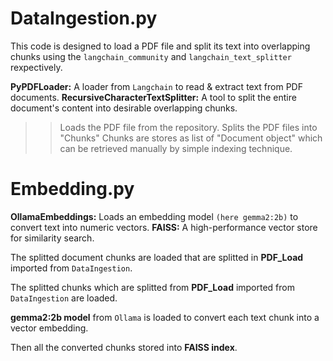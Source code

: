# DataIngestion.py

This code is designed to load a PDF file and split its text into overlapping chunks using the `langchain_community` and `langchain_text_splitter` rexpectively. 

__PyPDFLoader:__ A loader from `Langchain` to read & extract text from PDF documents.
__RecursiveCharacterTextSplitter:__ A tool to split the entire document's content into desirable overlapping chunks.

>> Loads the PDF file from the repository.
>> Splits the PDF files into "Chunks" 
>> Chunks are stores as list of "Document object" which can be retrieved manually by simple indexing technique.


# Embedding.py

__OllamaEmbeddings:__ Loads an embedding model `(here gemma2:2b)` to convert text into numeric vectors.
__FAISS:__ A high-performance vector store for similarity search.


The splitted document chunks are loaded that are splitted in __PDF_Load__ imported from `DataIngestion`.

The splitted chunks which are splitted from __PDF_Load__ imported from `DataIngestion` are loaded.

__gemma2:2b model__ from `Ollama` is loaded to convert each text chunk into a vector embedding.

Then all the converted chunks stored into __FAISS index__.
